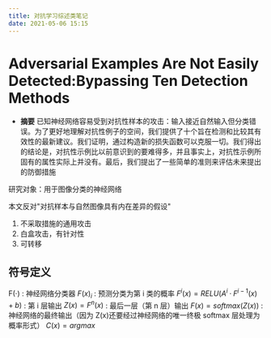 ```yaml
---
title: 对抗学习综述类笔记
date: 2021-05-06 15:15
---
```


# Adversarial Examples Are Not Easily Detected:Bypassing Ten Detection Methods
- **摘要** 已知神经网络容易受到对抗性样本的攻击：输入接近自然输入但分类错误。为了更好地理解对抗性例子的空间，我们提供了十个旨在检测和比较其有效性的最新建议。我们证明，通过构造新的损失函数可以克服一切。我们得出的结论是，对抗性示例比以前意识到的要难得多，并且事实上，对抗性示例所固有的属性实际上并没有。最后，我们提出了一些简单的准则来评估未来提出的防御措施

研究对象：用于图像分类的神经网络

本文反对"对抗样本与自然图像具有内在差异的假设"

1. 不采取措施的通用攻击
2. 白盒攻击，有针对性
3. 可转移

## 符号定义
F(·) : 神经网络分类器
${F(x)}_i$  : 预测分类为第 i 类的概率
$F^i(x) = RELU(A^i·F^{i-1}(x) + b)$ : 第 i 层输出
$Z(x) = F^n(x)$ : 最后一层（第 n 层）输出
$F(x) = softmax(Z(x))$ : 神经网络的最终输出（因为 Z(x)还要经过神经网络的唯一终极 softmax 层处理为概率形式）
$C(x) = argmax$